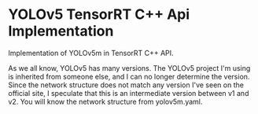 # YOLOv5 TensorRT C++ Api Implementation
Implementation of YOLOv5m in TensorRT C++ API.

As we all know, YOLOv5 has many versions. The YOLOv5 project I'm using is inherited from someone else, and I can no longer determine the version. Since the network structure does not match any version I've seen on the official site, I speculate that this is an intermediate version between v1 and v2.
You will know the network structure from yolov5m.yaml.


